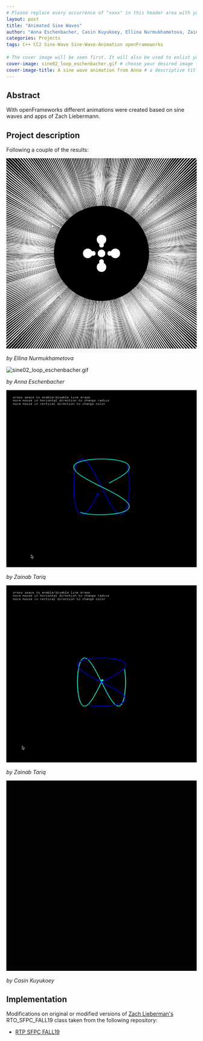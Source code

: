 ```yaml
---
# Please replace every occurrence of "xxxx" in this header area with your personal information.
layout: post
title: "Animated Sine Waves"
author: "Anna Eschenbacher, Casin Kuyukoey, Ellina Nurmukhametova, Zainab Tariq"
categories: Projects
tags: C++ CC2 Sine-Wave Sine-Wave-Animation openFrameworks

# The cover image will be seen first. It will also be used to enlist your project amonst others.
cover-image: sine02_loop_eschenbacher.gif # choose your desired image file format — must be supported by web browsers — only one
cover-image-title: A sine wave animation from Anna # a descriptive title for the image
---
```


## Abstract

With openFrameworks different animations were created based on sine waves and apps of Zach Liebermann.

## Project description

Following a couple of the results:

![sine_wave_gif_nurmukhametova.gif](sine_wave_gif_nurmukhametova.gif)

*by Ellina Nurmukhametova*


![sine02_loop_eschenbacher.gif](sine02_loop_eschenbacher.gif)

*by Anna Eschenbacher*


![solution_tariq1.gif](solution_tariq1.gif)

*by Zainab Tariq*


![solution_tariq2.gif](solution_tariq2.gif)

*by Zainab Tariq*


![01_sine_modified_kuyukoey.gif](01_sine_modified_kuyukoey.gif)

*by Casin Kuyukoey*


## Implementation

Modifications on original or modified versions of [Zach Lieberman's](https://github.com/ofZach) RTO_SFPC_FALL19 class taken from the following repository: 

- [RTP SFPC FALL19](https://github.com/ofZach/RTP_SFPC_FALL19)

